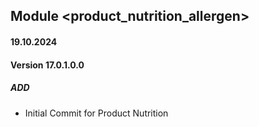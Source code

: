 ## Module <product_nutrition_allergen>

#### 19.10.2024
#### Version 17.0.1.0.0
##### ADD
- Initial Commit for Product Nutrition 
